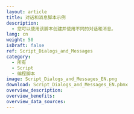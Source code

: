 ```yaml
---
layout: article
title: 对话和消息脚本示例
description: 
  - 您可以使用该脚本创建并使用不同的对话和消息。
lang: cn
weight: 50
isDraft: false
ref: Script_Dialogs_and_Messages
category:
  - 所有
  - Script
  - 编程脚本
image: Script_Dialogs_and_Messages_EN.png
download: Script_Dialogs_and_Messages_EN.pbmx
overview_description:
overview_benefits:
overview_data_sources:
---
```


